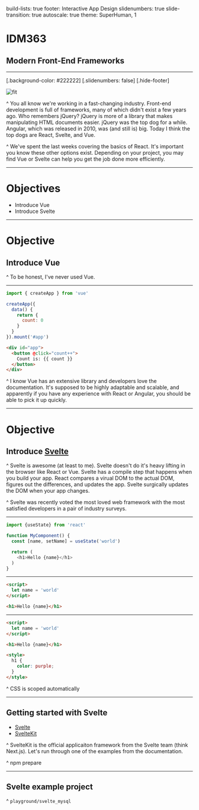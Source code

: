 build-lists: true
footer: Interactive App Design
slidenumbers: true
slide-transition: true
autoscale: true
theme: SuperHuman, 1

# IDM363

## Modern Front-End Frameworks

---

[.background-color: #222222]
[.slidenumbers: false]
[.hide-footer]

![fit](https://res.cloudinary.com/pjs-uxid/image/upload/v1656356093/interactive_app_design/comparison_logos_ielisi.png)

^ You all know we're working in a fast-changing industry. Front-end development is full of frameworks, many of which didn't exist a few years ago. Who remembers jQuery? jQuery is more of a library that makes manipulating HTML documents easier. jQuery was the top dog for a while. Angular, which was released in 2010, was (and still is) big. Today I think the top dogs are React, Svelte, and Vue.

^ We've spent the last weeks covering the basics of React. It's important you know these other options exist. Depending on your project, you may find Vue or Svelte can help you get the job done more efficiently.

---

# Objectives

- Introduce Vue
- Introduce Svelte

---

# Objective

## Introduce Vue

^ To be honest, I've never used Vue.

---

```javascript
import { createApp } from 'vue'

createApp({
  data() {
    return {
      count: 0
    }
  }
}).mount('#app')
```

```html
<div id="app">
  <button @click="count++">
    Count is: {{ count }}
  </button>
</div>
```

^ I know Vue has an extensive library and developers love the documentation. It's supposed to be highly adaptable and scalable, and apparently if you have any experience with React or Angular, you should be able to pick it up quickly.

---

# Objective

## Introduce [Svelte](https://insights.stackoverflow.com/survey/2021#section-most-loved-dreaded-and-wanted-web-frameworks)

[~1]: [StackOverflow](https://insights.stackoverflow.com/survey/2021#section-most-loved-dreaded-and-wanted-web-frameworks)

^ Svelte is awesome (at least to me). Svelte doesn't do it's heavy lifting in the browser like React or Vue. Svelte has a compile step that happens when you build your app. React compares a virual DOM to the actual DOM, figures out the differences, and updates the app. Svelte surgically updates the DOM when your app changes.

^ Svelte was recently voted the most loved web framework with the most satisfied developers in a pair of industry surveys.

---

```javascript
import {useState} from 'react'

function MyComponent() {
  const [name, setName] = useState('world')

  return (
    <h1>Hello {name}</h1>
  )
}
```

---

```html
<script>
  let name = 'world'
</script>

<h1>Hello {name}</h1>
```

---

```html
<script>
  let name = 'world'
</script>

<h1>Hello {name}</h1>

<style>
  h1 {
    color: purple;
  }
</style>
```

^ CSS is scoped automatically

---

## Getting started with Svelte

- [Svelte](https://svelte.dev)
- [SvelteKit](https://kit.svelte.dev)

^ SvelteKit is the official applicaiton framework from the Svelte team (think Next.js). Let's run through one of the examples from the documentation.

^ npm prepare

---

## Svelte example project

^ `playground/svelte_mysql`
